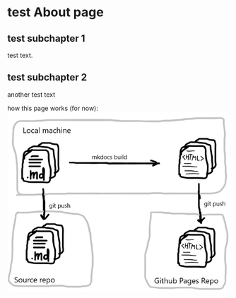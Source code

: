 # test About page

 ## test subchapter 1

test text.

## test subchapter 2

another test text


how this page works (for now):
![Screenshot](img/scheme.png)

